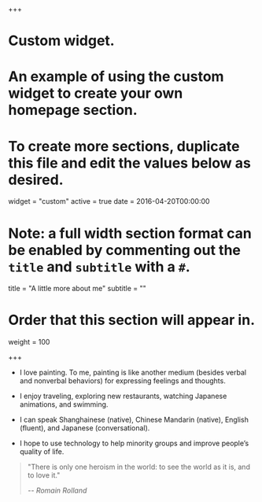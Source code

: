 +++
# Custom widget.
# An example of using the custom widget to create your own homepage section.
# To create more sections, duplicate this file and edit the values below as desired.
widget = "custom"
active = true
date = 2016-04-20T00:00:00

# Note: a full width section format can be enabled by commenting out the `title` and `subtitle` with a `#`.
title = "A little more about me"
subtitle = ""

# Order that this section will appear in.
weight = 100

+++
- I love painting. To me, painting is like another medium (besides verbal and nonverbal behaviors) for expressing feelings and thoughts.

- I enjoy traveling, exploring new restaurants, watching Japanese animations, and swimming.

- I can speak Shanghainese (native), Chinese Mandarin (native), English (fluent), and Japanese (conversational).

- I hope to use technology to help minority groups and improve people’s quality of life.

> "There is only one heroism in the world: to see the world as it is, and to love it."
>
> <cite>-- Romain Rolland</cite>
